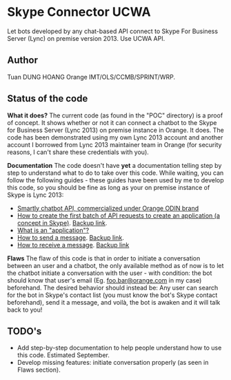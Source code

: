# Skype Connector UCWA

Let bots developed by any chat-based API connect to Skype For Business Server (Lync) on premise version 2013. Use UCWA API.

## Author

Tuan DUNG HOANG Orange IMT/OLS/CCMB/SPRINT/WRP.

## Status of the code

**What it does?**
The current code (as found in the "POC" directory) is a proof of concept. It shows whether or not it can connect a chatbot to the Skype for Business Server (Lync 2013) on premise instance in Orange. It does. The code has been demonstrated using my own Lync 2013 account and another account I borrowed from Lync 2013 maintainer team in Orange (for security reasons, I can't share these credentials with you).

**Documentation**
The code doesn't have **yet** a documentation telling step by step to understand what to do to take over this code. While waiting, you can follow the following guides - these guides have been used by me to develop this code, so you should be fine as long as your on premise instance of Skype is Lync 2013:
* [Smartly chatbot API, commercialized under Orange ODIN brand](http://docs.smartly.ai/)
* [How to create the first batch of API requests to create an application (a concept in Skype)](https://msdn.microsoft.com/en-us/skype/ucwa/createanapplication). [Backup link](https://www.matthewproctor.com/Send-An-IM-With-UCWA-Creating-the-Application/).
* [What is an "application"?](https://msdn.microsoft.com/en-us/skype/ucwa/applications_ref)
* [How to send a message](https://www.matthewproctor.com/Send-An-IM-With-UCWA-Sending-the-IM/). [Backup link](https://msdn.microsoft.com/en-us/skype/ucwa/sendanim).
* [How to receive a message](https://msdn.microsoft.com/en-us/skype/ucwa/receiveanim). [Backup link](https://msdn.microsoft.com/skype/ucwa/CreateAnApplication)

**Flaws**
The flaw of this code is that in order to initiate a conversation between an user and a chatbot, the only available method as of now is to let the chatbot initiate a conversation with the user - with condition: the bot should know that user's email (Eg. foo.bar@orange.com in my case) beforehand. The desired behavior should instead be: Any user can search for the bot in Skype's contact list (you must know the bot's Skype contact beforehand), send it a message, and voilà, the bot is awaken and it will talk back to you!

## TODO's
* Add step-by-step documentation to help people understand how to use this code. Estimated September.
* Develop missing features: initiate conversation properly (as seen in Flaws section).